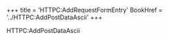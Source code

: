 +++
title = 'HTTPC:AddRequestFormEntry'
BookHref = '../HTTPC:AddPostDataAscii'
+++

HTTPC:AddPostDataAscii

